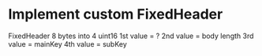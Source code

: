 # Implement custom FixedHeader 
FixedHeader 8 bytes into 4 uint16
1st value = ?
2nd value = body length
3rd value = mainKey
4th value = subKey
